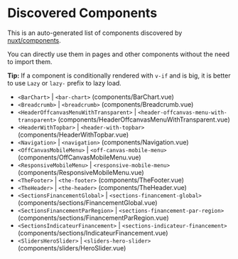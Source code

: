 # Discovered Components

This is an auto-generated list of components discovered by [nuxt/components](https://github.com/nuxt/components).

You can directly use them in pages and other components without the need to import them.

**Tip:** If a component is conditionally rendered with `v-if` and is big, it is better to use `Lazy` or `lazy-` prefix to lazy load.

- `<BarChart>` | `<bar-chart>` (components/BarChart.vue)
- `<Breadcrumb>` | `<breadcrumb>` (components/Breadcrumb.vue)
- `<HeaderOffcanvasMenuWithTransparent>` | `<header-offcanvas-menu-with-transparent>` (components/HeaderOffcanvasMenuWithTransparent.vue)
- `<HeaderWithTopbar>` | `<header-with-topbar>` (components/HeaderWithTopbar.vue)
- `<Navigation>` | `<navigation>` (components/Navigation.vue)
- `<OffCanvasMobileMenu>` | `<off-canvas-mobile-menu>` (components/OffCanvasMobileMenu.vue)
- `<ResponsiveMobileMenu>` | `<responsive-mobile-menu>` (components/ResponsiveMobileMenu.vue)
- `<TheFooter>` | `<the-footer>` (components/TheFooter.vue)
- `<TheHeader>` | `<the-header>` (components/TheHeader.vue)
- `<SectionsFinancementGlobal>` | `<sections-financement-global>` (components/sections/FinancementGlobal.vue)
- `<SectionsFinancementParRegion>` | `<sections-financement-par-region>` (components/sections/FinancementParRegion.vue)
- `<SectionsIndicateurFinancement>` | `<sections-indicateur-financement>` (components/sections/IndicateurFinancement.vue)
- `<SlidersHeroSlider>` | `<sliders-hero-slider>` (components/sliders/HeroSlider.vue)
